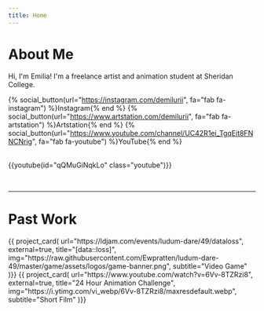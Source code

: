 ```yaml
---
title: Home
---
```


# About Me

Hi, I'm Emilia! I'm a freelance artist and animation student at Sheridan College.

<!-- Social links -->
{% social_button(url="https://instagram.com/demilurii", fa="fab fa-instagram") %}Instagram{% end %}
{% social_button(url="https://www.artstation.com/demilurii", fa="fab fa-artstation") %}Artstation{% end %}
{% social_button(url="https://www.youtube.com/channel/UC42R1ei_TgqEit8FNNCNrig", fa="fab fa-youtube") %}YouTube{% end %}
<br>
<br>

<!-- Demo reel -->
{{youtube(id="qQMuGiNqkLo" class="youtube")}}

<br>
<hr>

# Past Work

<div class="project-cards">
<!-- Define your past work in here -->
{{ project_card(
    url="https://ldjam.com/events/ludum-dare/49/dataloss",
    external=true,
    title="[data::loss]",
    img="https://raw.githubusercontent.com/Ewpratten/ludum-dare-49/master/game/assets/logos/game-banner.png",
    subtitle="Video Game"
)}}
{{ project_card(
    url="https://www.youtube.com/watch?v=6Vv-8TZRzi8",
    external=true,
    title="24 Hour Animation Challenge",
    img="https://i.ytimg.com/vi_webp/6Vv-8TZRzi8/maxresdefault.webp",
    subtitle="Short Film"
)}}
<!-- {{ project_card(
    url="/projects/team-jerms",
    external=false,
    title="24 Hour Animation Challenge",
    img="https://i.ytimg.com/vi_webp/6Vv-8TZRzi8/maxresdefault.webp",
    subtitle="Short Film"
)}}
{{ project_card(
    url="/404",
    external=false,
    title="A third project",
    img="https://cdn.artstation.com/static_media/placeholders/user/cover/default.jpg",
    subtitle="???"
)}} -->
</div><br>

<!-- # Additional Work -->
